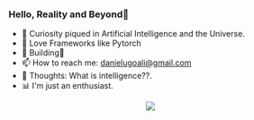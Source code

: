 ### Hello, Reality and Beyond👋

- 👀 Curiosity piqued in Artificial Intelligence and the Universe.
- 🫎 Love Frameworks like Pytorch
- 📑 Building🦜
- 📫 How to reach me: danielugoali@gmail.com 
- 🧠 Thoughts: What is intelligence??.
- 📊 I'm just an enthusiast.

<p align="center">
  <img align="center" src="https://github-readme-stats.vercel.app/api/top-langs?username=DanielUgoAli&show_icons=true&locale=en&theme=vue-dark&langs_count=10&hide_border=true">
</p>


[comment]: <[![GitHub Streak](https://streak-stats.demolab.com/?user=DanielUgoAli&theme=dark)](https://git.io/streak-stats)>

<!--- ![Pytorch Logo](https://github.com/DanielUgoAli/DanielUgoAli/blob/main/torch1.jpg) --->
<!---
DanielUgoAli/DanielUgoAli is a ✨ special ✨ repository because its `README.md` (this file) appears on your GitHub profile.
You can click the Preview link to take a look at your changes.
--->

